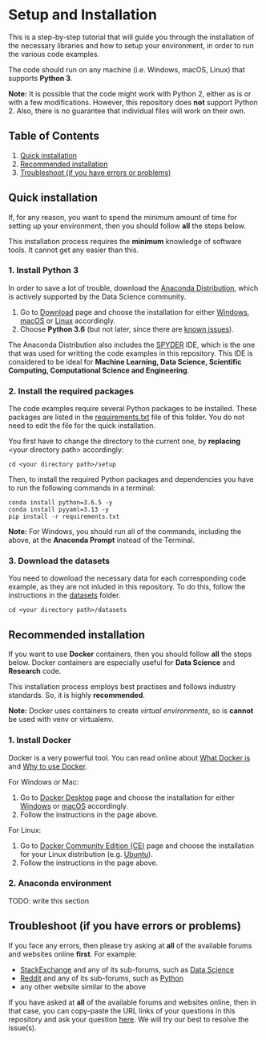 # Setup and Installation

This is a step-by-step tutorial that will guide you through the installation of the necessary libraries and how to setup your environment, in order to run the various code examples.

The code should run on any machine (i.e. Windows, macOS, Linux) that supports __Python 3__.

__Note:__ It is possible that the code might work with Python 2, either as is or with a few modifications. However, this repository does __not__ support Python 2. Also, there is no guarantee that individual files will work on their own.

## Table of Contents

1. [Quick installation](#quick-installation)
1. [Recommended installation](#recommended-installation)
1. [Troubleshoot (if you have errors or problems)](#troubleshoot-if-you-have-errors-or-problems)

## Quick installation

If, for any reason, you want to spend the minimum amount of time for setting up your environment, then you should follow __all__ the steps below.

This installation process requires the __minimum__ knowledge of software tools. It cannot get any easier than this.

### 1. Install Python 3

In order to save a lot of trouble, download the [Anaconda Distribution](https://www.anaconda.com/distribution/), which is actively supported by the Data Science community.

1. Go to [Download](https://www.anaconda.com/download/) page and choose the installation for either [Windows](https://www.anaconda.com/download/#windows), [macOS](https://www.anaconda.com/download/#macos) or [Linux](https://www.anaconda.com/download/#linux) accordingly.
1. Choose __Python 3.6__ (but not later, since there are [known issues](https://github.com/tensorflow/tensorflow/issues/20444)).

The Anaconda Distribution also includes the [SPYDER](https://www.spyder-ide.org/) IDE, which is the one that was used for writting the code examples in this repository. This IDE is considered to be ideal for __Machine Learning, Data Science, Scientific Computing, Computational Science and Engineering__.

### 2. Install the required packages

The code examples require several Python packages to be installed. These packages are listed in the 
[requirements.txt](requirements.txt) file of this folder. You do not need to edit the file for the quick installation.

You first have to change the directory to the current one, by __replacing__ \<your directory path> accordingly:

    cd <your directory path>/setup

Then, to install the required Python packages and dependencies you have to run the following commands in a terminal:

    conda install python=3.6.5 -y
    conda install pyyaml=3.13 -y
    pip install -r requirements.txt
    
__Note:__ For Windows, you should run all of the commands, including the above, at the __Anaconda Prompt__ instead of the Terminal.

### 3. Download the datasets

You need to download the necessary data for each corresponding code example, as they are not inluded in this repository. To do this, follow the instructions in the [datasets](../datasets) folder.

    cd <your directory path>/datasets

## Recommended installation

If you want to use __Docker__ containers, then you should follow __all__ the steps below. Docker containers are especially useful for __Data Science__ and __Research__ code.

This installation process employs best practises and follows industry standards. So, it is highly __recommended__.

__Note:__ Docker uses containers to create _virtual environments_, so is __cannot__ be used with venv or virtualenv.

### 1. Install Docker

Docker is a very powerful tool. You can read online about [What Docker is](https://opensource.com/resources/what-docker) and [Why to use Docker](https://www.linode.com/docs/applications/containers/when-and-why-to-use-docker/).

For Windows or Mac:

1. Go to [Docker Desktop](https://www.docker.com/products/docker-desktop) page and choose the installation for either [Windows](https://store.docker.com/editions/community/docker-ce-desktop-windows) or [macOS](https://store.docker.com/editions/community/docker-ce-desktop-mac) accordingly.
1. Follow the instructions in the page above.

For Linux:

1. Go to [Docker Community Edition (CE)](https://docs.docker.com/install/) page and choose the installation for your Linux distribution (e.g. [Ubuntu](https://docs.docker.com/install/linux/docker-ce/ubuntu/#uninstall-docker-ce)).
1. Follow the instructions in the page above.

### 2. Anaconda environment



TODO: write this section



## Troubleshoot (if you have errors or problems)

If you face any errors, then please try asking at __all__ of the available forums and websites online __first__. For example:
- [StackExchange](https://stackexchange.com/) and any of its sub-forums, such as [Data Science](https://datascience.stackexchange.com/)
- [Reddit](https://www.reddit.com/) and any of its sub-forums, such as [Python](https://www.reddit.com/r/Python/)
- any other website similar to the above

If you have asked at __all__ of the available forums and websites online, then in that case, you can copy-paste the URL links of your questions in this repository and ask your question [here](https://github.com/kourouklides/artificial_neural_networks/issues). We will try our best to resolve the issue(s).

